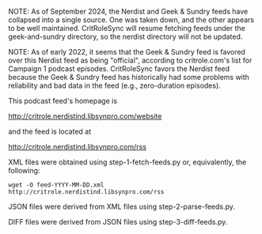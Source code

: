 NOTE: As of September 2024, the Nerdist and Geek & Sundry feeds have collapsed
into a single source. One was taken down, and the other appears to be well
maintained. CritRoleSync will resume fetching feeds under the geek-and-sundry
directory, so the nerdist directory will not be updated.

NOTE: As of early 2022, it seems that the Geek & Sundry feed is favored over
this Nerdist feed as being "official", according to critrole.com's list for
Campaign 1 podcast episodes. CritRoleSync favors the Nerdist feed because the
Geek & Sundry feed has historically had some problems with reliability and bad
data in the feed (e.g., zero-duration episodes).

This podcast feed's homepage is

http://critrole.nerdistind.libsynpro.com/website

and the feed is located at

http://critrole.nerdistind.libsynpro.com/rss

XML files were obtained using step-1-fetch-feeds.py or, equivalently, the following:

    wget -O feed-YYYY-MM-DD.xml http://critrole.nerdistind.libsynpro.com/rss

JSON files were derived from XML files using step-2-parse-feeds.py.

DIFF files were derived from JSON files using step-3-diff-feeds.py.
